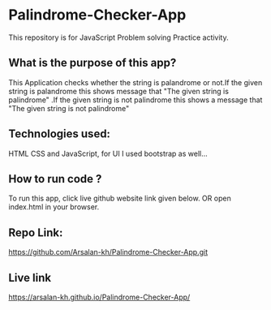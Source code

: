 # Palindrome-Checker-App

This repository is for JavaScript Problem solving Practice activity.

## What is the purpose of this app?
This Application checks whether the string is palandrome or not.If the given string is palandrome 
this shows message that "The given string is palindrome" .If the given string is not palindrome
this shows a message that "The given string is not palindrome"


## Technologies used:
HTML CSS and JavaScript, for UI I used bootstrap as well...

## How to run code ?
To run this app, click live github website link given below. OR
open index.html in your browser.
## Repo Link:
https://github.com/Arsalan-kh/Palindrome-Checker-App.git

## Live link
https://arsalan-kh.github.io/Palindrome-Checker-App/

